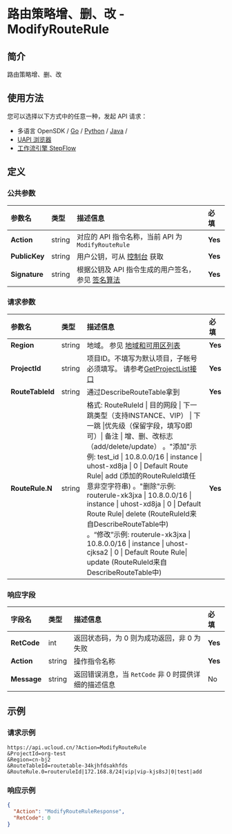 # 路由策略增、删、改 - ModifyRouteRule

## 简介

路由策略增、删、改






## 使用方法

您可以选择以下方式中的任意一种，发起 API 请求：
- 多语言 OpenSDK / [Go](https://github.com/ucloud/ucloud-sdk-go) / [Python](https://github.com/ucloud/ucloud-sdk-python3) / [Java](https://github.com/ucloud/ucloud-sdk-java) /
- [UAPI 浏览器](https://console.ucloud.cn/uapi/detail?id=ModifyRouteRule)
- [工作流引擎 StepFlow](https://console.ucloud.cn/stepflow/manage/)


## 定义

### 公共参数

| 参数名 | 类型 | 描述信息 | 必填 |
|:---|:---|:---|:---|
| **Action**     | string  | 对应的 API 指令名称，当前 API 为 `ModifyRouteRule`                        | **Yes** |
| **PublicKey**  | string  | 用户公钥，可从 [控制台](https://console.ucloud.cn/uapi/apikey) 获取                                             | **Yes** |
| **Signature**  | string  | 根据公钥及 API 指令生成的用户签名，参见 [签名算法](api/summary/signature.md)  | **Yes** |

### 请求参数

| 参数名 | 类型 | 描述信息 | 必填 |
|:---|:---|:---|:---|
| **Region** | string | 地域。 参见 [地域和可用区列表](api/summary/regionlist) |**Yes**|
| **ProjectId** | string | 项目ID。不填写为默认项目，子帐号必须填写。 请参考[GetProjectList接口](api/summary/get_project_list) |**Yes**|
| **RouteTableId** | string | 通过DescribeRouteTable拿到 |**Yes**|
| **RouteRule.N** | string | 格式: RouteRuleId \| 目的网段 \| 下一跳类型（支持INSTANCE、VIP） \| 下一跳 \|优先级（保留字段，填写0即可）\| 备注 \| 增、删、改标志（add/delete/update） 。"添加"示例: test_id \| 10.8.0.0/16 \| instance \| uhost-xd8ja \| 0 \| Default Route Rule\| add (添加的RouteRuleId填任意非空字符串) 。"删除"示例: routerule-xk3jxa \| 10.8.0.0/16 \| instance \| uhost-xd8ja \| 0 \| Default Route Rule\| delete (RouteRuleId来自DescribeRouteTable中)     <br />。“修改”示例: routerule-xk3jxa \| 10.8.0.0/16 \| instance \| uhost-cjksa2 \| 0 \| Default Route Rule\| update (RouteRuleId来自DescribeRouteTable中)    |**Yes**|

### 响应字段

| 字段名 | 类型 | 描述信息 | 必填 |
|:---|:---|:---|:---|
| **RetCode** | int | 返回状态码，为 0 则为成功返回，非 0 为失败 |**Yes**|
| **Action** | string | 操作指令名称 |**Yes**|
| **Message** | string | 返回错误消息，当 `RetCode` 非 0 时提供详细的描述信息 |No|




## 示例

### 请求示例
    
```
https://api.ucloud.cn/?Action=ModifyRouteRule
&ProjectId=org-test
&Region=cn-bj2
&RouteTableId=routetable-34kjhfdsakhfds
&RouteRule.0=routeruleId|172.168.8/24|vip|vip-kjs8sJ|0|test|add
```

### 响应示例
    
```json
{
  "Action": "ModifyRouteRuleResponse",
  "RetCode": 0
}
```





